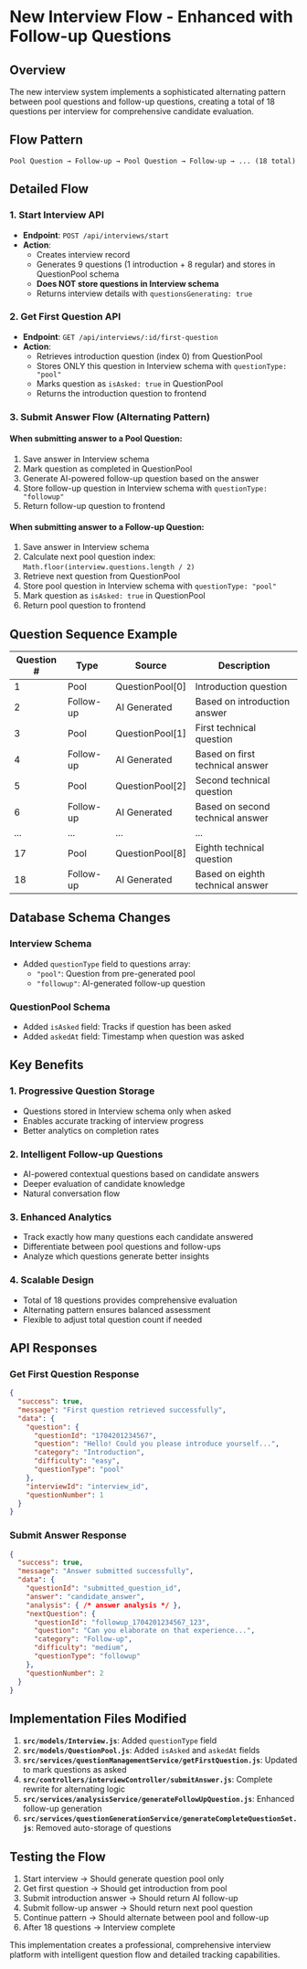 # New Interview Flow - Enhanced with Follow-up Questions

## Overview
The new interview system implements a sophisticated alternating pattern between pool questions and follow-up questions, creating a total of 18 questions per interview for comprehensive candidate evaluation.

## Flow Pattern
```
Pool Question → Follow-up → Pool Question → Follow-up → ... (18 total)
```

## Detailed Flow

### 1. Start Interview API
- **Endpoint**: `POST /api/interviews/start`
- **Action**:
  - Creates interview record
  - Generates 9 questions (1 introduction + 8 regular) and stores in QuestionPool schema
  - **Does NOT store questions in Interview schema**
  - Returns interview details with `questionsGenerating: true`

### 2. Get First Question API
- **Endpoint**: `GET /api/interviews/:id/first-question`
- **Action**:
  - Retrieves introduction question (index 0) from QuestionPool
  - Stores ONLY this question in Interview schema with `questionType: "pool"`
  - Marks question as `isAsked: true` in QuestionPool
  - Returns the introduction question to frontend

### 3. Submit Answer Flow (Alternating Pattern)

#### When submitting answer to a Pool Question:
1. Save answer in Interview schema
2. Mark question as completed in QuestionPool
3. Generate AI-powered follow-up question based on the answer
4. Store follow-up question in Interview schema with `questionType: "followup"`
5. Return follow-up question to frontend

#### When submitting answer to a Follow-up Question:
1. Save answer in Interview schema
2. Calculate next pool question index: `Math.floor(interview.questions.length / 2)`
3. Retrieve next question from QuestionPool
4. Store pool question in Interview schema with `questionType: "pool"`
5. Mark question as `isAsked: true` in QuestionPool
6. Return pool question to frontend

## Question Sequence Example

| Question # | Type | Source | Description |
|------------|------|--------|-------------|
| 1 | Pool | QuestionPool[0] | Introduction question |
| 2 | Follow-up | AI Generated | Based on introduction answer |
| 3 | Pool | QuestionPool[1] | First technical question |
| 4 | Follow-up | AI Generated | Based on first technical answer |
| 5 | Pool | QuestionPool[2] | Second technical question |
| 6 | Follow-up | AI Generated | Based on second technical answer |
| ... | ... | ... | ... |
| 17 | Pool | QuestionPool[8] | Eighth technical question |
| 18 | Follow-up | AI Generated | Based on eighth technical answer |

## Database Schema Changes

### Interview Schema
- Added `questionType` field to questions array:
  - `"pool"`: Question from pre-generated pool
  - `"followup"`: AI-generated follow-up question

### QuestionPool Schema
- Added `isAsked` field: Tracks if question has been asked
- Added `askedAt` field: Timestamp when question was asked

## Key Benefits

### 1. **Progressive Question Storage**
- Questions stored in Interview schema only when asked
- Enables accurate tracking of interview progress
- Better analytics on completion rates

### 2. **Intelligent Follow-up Questions**
- AI-powered contextual questions based on candidate answers
- Deeper evaluation of candidate knowledge
- Natural conversation flow

### 3. **Enhanced Analytics**
- Track exactly how many questions each candidate answered
- Differentiate between pool questions and follow-ups
- Analyze which questions generate better insights

### 4. **Scalable Design**
- Total of 18 questions provides comprehensive evaluation
- Alternating pattern ensures balanced assessment
- Flexible to adjust total question count if needed

## API Responses

### Get First Question Response
```json
{
  "success": true,
  "message": "First question retrieved successfully",
  "data": {
    "question": {
      "questionId": "1704201234567",
      "question": "Hello! Could you please introduce yourself...",
      "category": "Introduction",
      "difficulty": "easy",
      "questionType": "pool"
    },
    "interviewId": "interview_id",
    "questionNumber": 1
  }
}
```

### Submit Answer Response
```json
{
  "success": true,
  "message": "Answer submitted successfully",
  "data": {
    "questionId": "submitted_question_id",
    "answer": "candidate_answer",
    "analysis": { /* answer analysis */ },
    "nextQuestion": {
      "questionId": "followup_1704201234567_123",
      "question": "Can you elaborate on that experience...",
      "category": "Follow-up",
      "difficulty": "medium",
      "questionType": "followup"
    },
    "questionNumber": 2
  }
}
```

## Implementation Files Modified

1. **`src/models/Interview.js`**: Added `questionType` field
2. **`src/models/QuestionPool.js`**: Added `isAsked` and `askedAt` fields
3. **`src/services/questionManagementService/getFirstQuestion.js`**: Updated to mark questions as asked
4. **`src/controllers/interviewController/submitAnswer.js`**: Complete rewrite for alternating logic
5. **`src/services/analysisService/generateFollowUpQuestion.js`**: Enhanced follow-up generation
6. **`src/services/questionGenerationService/generateCompleteQuestionSet.js`**: Removed auto-storage of questions

## Testing the Flow

1. Start interview → Should generate question pool only
2. Get first question → Should get introduction from pool
3. Submit introduction answer → Should return AI follow-up
4. Submit follow-up answer → Should return next pool question
5. Continue pattern → Should alternate between pool and follow-up
6. After 18 questions → Interview complete

This implementation creates a professional, comprehensive interview platform with intelligent question flow and detailed tracking capabilities.